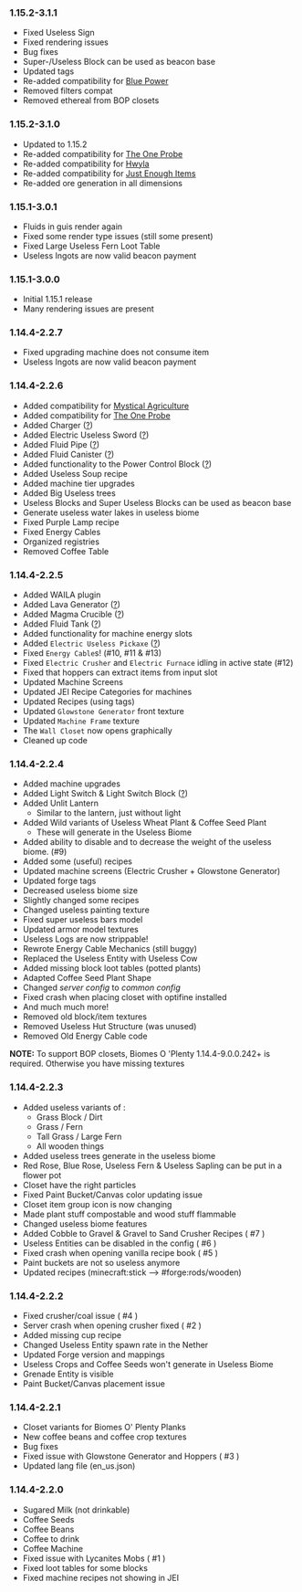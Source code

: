 ### 1.15.2-3.1.1
- Fixed Useless Sign
- Fixed rendering issues
- Bug fixes
- Super-/Useless Block can be used as beacon base
- Updated tags
- Re-added compatibility for [Blue Power](https://www.curseforge.com/minecraft/mc-mods/blue-power)
- Removed filters compat
- Removed ethereal from BOP closets

### 1.15.2-3.1.0
- Updated to 1.15.2
- Re-added compatibility for [The One Probe](https://www.curseforge.com/minecraft/mc-mods/the-one-probe)
- Re-added compatibility for [Hwyla](https://www.curseforge.com/minecraft/mc-mods/hwyla)
- Re-added compatibility for [Just Enough Items](https://www.curseforge.com/minecraft/mc-mods/jei)
- Re-added ore generation in all dimensions

### 1.15.1-3.0.1
- Fluids in guis render again
- Fixed some render type issues (still some present)
- Fixed Large Useless Fern Loot Table
- Useless Ingots are now valid beacon payment

### 1.15.1-3.0.0
- Initial 1.15.1 release
- Many rendering issues are present

### 1.14.4-2.2.7
- Fixed upgrading machine does not consume item
- Useless Ingots are now valid beacon payment

### 1.14.4-2.2.6
- Added compatibility for [Mystical Agriculture](https://www.curseforge.com/minecraft/mc-mods/mystical-agriculture)
- Added compatibility for [The One Probe](https://www.curseforge.com/minecraft/mc-mods/the-one-probe)
- Added Charger ([?](https://github.com/TheMCBrothers/UselessMod/wiki/Blocks#Charger))
- Added Electric Useless Sword ([?](https://github.com/TheMCBrothers/UselessMod/wiki/Items#Electric-Tools))
- Added Fluid Pipe ([?](https://github.com/TheMCBrothers/UselessMod/wiki/Blocks#Fluid-Pipe))
- Added Fluid Canister ([?](https://github.com/TheMCBrothers/UselessMod/wiki/Items#Fluid-Canister))
- Added functionality to the Power Control Block ([?](https://github.com/TheMCBrothers/UselessMod/wiki/Blocks#Power-Control-Block))
- Added Useless Soup recipe
- Added machine tier upgrades
- Added Big Useless trees
- Useless Blocks and Super Useless Blocks can be used as beacon base
- Generate useless water lakes in useless biome
- Fixed Purple Lamp recipe
- Fixed Energy Cables
- Organized registries
- Removed Coffee Table

### 1.14.4-2.2.5
- Added WAILA plugin
- Added Lava Generator ([?](https://github.com/TheMCBrothers/UselessMod/wiki/Blocks#Lava-Generator))
- Added Magma Crucible ([?](https://github.com/TheMCBrothers/UselessMod/wiki/Blocks#Magma-Crucible))
- Added Fluid Tank ([?](https://github.com/TheMCBrothers/UselessMod/wiki/Blocks#Fluid-Tank))
- Added functionality for machine energy slots
- Added `Electric Useless Pickaxe` ([?](https://github.com/TheMCBrothers/UselessMod/wiki/Items#Electric-Tools))
- Fixed `Energy Cable`s! (#10, #11 & #13)
- Fixed `Electric Crusher` and `Electric Furnace` idling in active state (#12)
- Fixed that hoppers can extract items from input slot
- Updated Machine Screens
- Updated JEI Recipe Categories for machines
- Updated Recipes (using tags)
- Updated `Glowstone Generator` front texture
- Updated `Machine Frame` texture
- The `Wall Closet` now opens graphically
- Cleaned up code

### 1.14.4-2.2.4
- Added machine upgrades
- Added Light Switch & Light Switch Block ([?](https://github.com/TheMCBrothers/UselessMod/wiki/Blocks#light-switch))
- Added Unlit Lantern
  - Similar to the lantern, just without light
- Added Wild variants of Useless Wheat Plant & Coffee Seed Plant
  - These will generate in the Useless Biome
- Added ability to disable and to decrease the weight of the useless biome. (#9)
- Added some (useful) recipes
- Updated machine screens (Electric Crusher + Glowstone Generator)
- Updated forge tags
- Decreased useless biome size
- Slightly changed some recipes
- Changed useless painting texture
- Fixed super useless bars model
- Updated armor model textures
- Useless Logs are now strippable!
- Rewrote Energy Cable Mechanics (still buggy)
- Replaced the Useless Entity with Useless Cow
- Added missing block loot tables (potted plants)
- Adapted Coffee Seed Plant Shape
- Changed _server config_ to _common config_
- Fixed crash when placing closet with optifine installed
- And much much more!
- Removed old block/item textures
- Removed Useless Hut Structure (was unused)
- Removed Old Energy Cable code

**NOTE:**
To support BOP closets, Biomes O 'Plenty 1.14.4-9.0.0.242+ is required.
Otherwise you have missing textures

### 1.14.4-2.2.3
- Added useless variants of : 
  - Grass Block / Dirt
  - Grass / Fern
  - Tall Grass / Large Fern
  - All wooden things
- Added useless trees generate in the useless biome
- Red Rose, Blue Rose, Useless Fern & Useless Sapling can be put in a flower pot
- Closet have the right particles
- Fixed Paint Bucket/Canvas color updating issue
- Closet item group icon is now changing
- Made plant stuff compostable and wood stuff flammable
- Changed useless biome features
- Added Cobble to Gravel & Gravel to Sand Crusher Recipes ( #7 )
- Useless Entities can be disabled in the config ( #6  )
- Fixed crash when opening vanilla recipe book ( #5 )
- Paint buckets are not so useless anymore
- Updated recipes (minecraft:stick --> #forge:rods/wooden)

### 1.14.4-2.2.2
- Fixed crusher/coal issue ( #4 )
- Server crash when opening crusher fixed ( #2 )
- Added missing cup recipe
- Changed Useless Entity spawn rate in the Nether
- Updated Forge version and mappings
- Useless Crops and Coffee Seeds won't generate in Useless Biome
- Grenade Entity is visible
- Paint Bucket/Canvas placement issue

### 1.14.4-2.2.1
- Closet variants for Biomes O' Plenty Planks
- New coffee beans and coffee crop textures
- Bug fixes
- Fixed issue with Glowstone Generator and Hoppers ( #3 )
- Updated lang file (en_us.json)

### 1.14.4-2.2.0
- Sugared Milk (not drinkable)
- Coffee Seeds
- Coffee Beans
- Coffee to drink
- Coffee Machine
- Fixed issue with Lycanites Mobs ( #1 )
- Fixed loot tables for some blocks
- Fixed machine recipes not showing in JEI